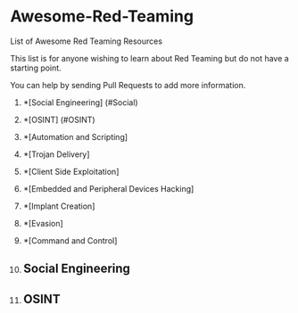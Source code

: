 # Awesome-Red-Teaming
List of Awesome Red Teaming Resources

This list is for anyone wishing to learn about Red Teaming but do not have a starting point.

You can help by sending Pull Requests to add more information.

1. *[Social Engineering] (#Social)
2. *[OSINT] (#OSINT)
3. *[Automation and Scripting]
4. *[Trojan Delivery]
5. *[Client Side Exploitation]
6. *[Embedded and Peripheral Devices Hacking]
7. *[Implant Creation]
8. *[Evasion]
9. *[Command and Control]



1. ## Social Engineering


2. ## OSINT
